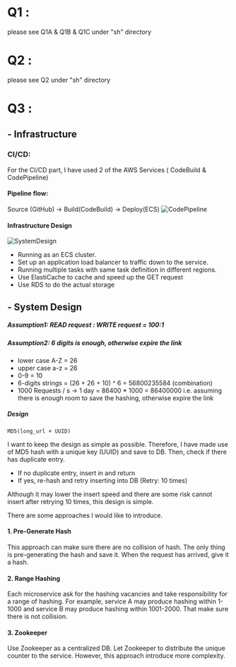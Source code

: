 
# Q1 : 
please see Q1A & Q1B & Q1C under "sh" directory

# Q2 : 
please see Q2 under "sh" directory

# Q3 :

## - Infrastructure
### CI/CD:
For the CI/CD part, I have used 2 of the AWS Services ( CodeBuild & CodePipeline)

#### Pipeline flow:
Source (GitHub)     ->    Build(CodeBuild)        ->   Deploy(ECS)
![CodePipeline](https://i.imgur.com/Um4ulPc.png)

#### Infrastructure Design
![SystemDesign](https://i.imgur.com/e9wVRus.png)

* Running as an ECS cluster.
* Set up an application load balancer to traffic down to the service.
* Running multiple tasks with same task definition in different regions.
* Use ElastiCache to cache and speed up the GET request
* Use RDS to do the actual storage

## - System Design

##### Assumption1:  READ request : WRITE request = 100:1

##### Assumption2:  6 digits is enough, otherwise expire the link
* lower case A-Z = 26
* upper case a-z = 26
* 0-9 = 10
* 6-digits strings = (26 + 26 + 10) ^ 6 = 56800235584 (combination)
* 1000 Requests / s ->  1 day = 86400 * 1000 = 86400000
i.e. assuming there is enough room to save the hashing, otherwise expire the link

##### Design
```MD5(long_url + UUID)```

I want to keep the design as simple as possible. Therefore, I have made use of MD5 hash with a unique key (UUID) and save to DB. Then, check if there has duplicate entry. 
* If no duplicate entry, insert in and return
* If yes, re-hash and retry inserting into DB (Retry: 10 times)

Although it may lower the insert speed and there are some risk cannot insert after retrying 10 times, this design is simple.

There are some approaches I would like to introduce.
#### 1. Pre-Generate Hash 
This approach can make sure there are no collision of hash. The only thing is pre-generating the hash and save it. When the request has arrived, give it a hash.
#### 2. Range Hashing
Each microservice ask for the hashing vacancies and take responsibility for a range of hashing. For example, service A may produce hashing within 1-1000 and service B may produce hashing within 1001-2000. That make sure there is not collision.
#### 3. Zookeeper
Use Zookeeper as a centralized DB. Let Zookeeper to distribute the unique counter to the service. However, this approach introduce more complexity.



  

